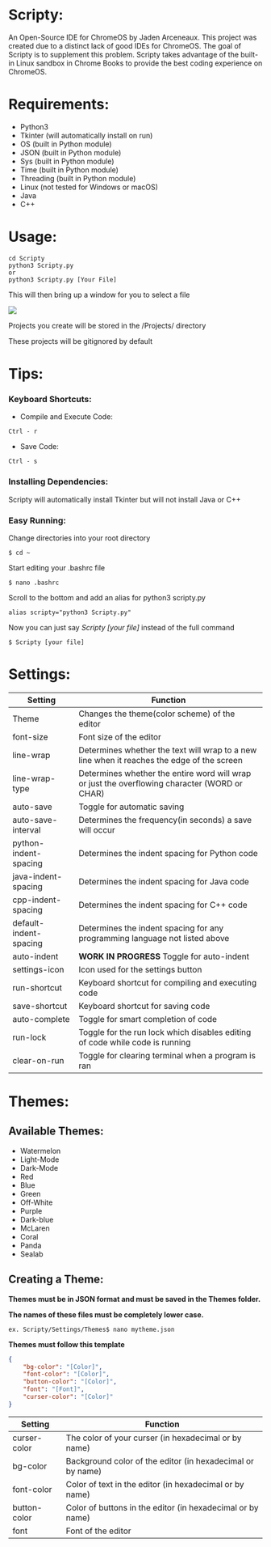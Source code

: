 


# Scripty:
An Open-Source IDE for ChromeOS by Jaden Arceneaux. This project was created due to a distinct lack of good IDEs for ChromeOS. The goal of Scripty is to supplement this problem. Scripty takes advantage of the built-in Linux sandbox in Chrome Books to provide the best coding experience on ChromeOS.

# Requirements:
  - Python3
  - Tkinter (will automatically install on run)
  - OS (built in Python module)
  - JSON (built in Python module)
  - Sys (built in Python module)
  - Time (built in Python module)
  - Threading  (built in Python module)
  - Linux (not tested for Windows or macOS)
  - Java
  - C++

# Usage:
```
cd Scripty
python3 Scripty.py
or
python3 Scripty.py [Your File]
```
This will then bring up a window for you to select a file

![](https://i.postimg.cc/wTGGmr2s/Screenshot-2019-12-05-at-8-08-37-PM.png)

Projects you create will be stored in the /Projects/ directory

These projects will be gitignored by default 

# Tips:

### Keyboard Shortcuts:
- Compile and Execute Code:
```
Ctrl - r
```
- Save Code:
```
Ctrl - s
```

### Installing Dependencies:
Scripty will automatically install Tkinter but will not install Java or C++

### Easy Running:
Change directories into your root directory
```
$ cd ~
```
Start editing your .bashrc file
```
$ nano .bashrc
```
Scroll to the bottom and add an alias for python3 scripty.py
```
alias scripty="python3 Scripty.py"
```
Now you can just say *Scripty [your file]* instead of the full command
```
$ Scripty [your file]
```

# Settings:
Setting | Function
------------ | -------------
Theme | Changes the theme(color scheme) of the editor
font-size | Font size of the editor
line-wrap | Determines whether the text will wrap to a new line when it reaches the edge of the screen
line-wrap-type | Determines whether the entire word will wrap or just the overflowing character (WORD or CHAR)
auto-save | Toggle for automatic saving
auto-save-interval | Determines the frequency(in seconds) a save will occur
python-indent-spacing | Determines the indent spacing for Python code
java-indent-spacing | Determines the indent spacing for Java code
cpp-indent-spacing | Determines the indent spacing for C++ code
default-indent-spacing | Determines the indent spacing for any programming language not listed above
auto-indent | **WORK IN PROGRESS** Toggle for auto-indent
settings-icon | Icon used for the settings button
run-shortcut | Keyboard shortcut for compiling and executing code
save-shortcut | Keyboard shortcut for saving code
auto-complete | Toggle for smart completion of code
run-lock | Toggle for the run lock which disables editing of code while code is running
clear-on-run | Toggle for clearing terminal when a program is ran

# Themes:
## Available Themes:

 - Watermelon
 - Light-Mode
 - Dark-Mode
 - Red
 - Blue
 - Green
 - Off-White
 - Purple
 - Dark-blue
 - McLaren
 - Coral
 - Panda
 - Sealab

## Creating a Theme:
**Themes must be in JSON format and must be saved in the Themes folder.**

**The names of these files must be completely lower case.**
```
ex. Scripty/Settings/Themes$ nano mytheme.json
```

**Themes must follow this template**
```json
{
    "bg-color": "[Color]",
    "font-color": "[Color]",
    "button-color": "[Color]",
    "font": "[Font]",
    "curser-color": "[Color]"
}
```
Setting | Function
------------ | -------------
curser-color | The color of your curser (in hexadecimal or by name)
bg-color | Background color of the editor (in hexadecimal or by name)
font-color | Color of text in the editor (in hexadecimal or by name)
button-color | Color of buttons in the editor (in hexadecimal or by name)
font | Font of the editor

<!--stackedit_data:
eyJoaXN0b3J5IjpbMTc2ODExMjUwLC0xMDA3OTE4Mzk5LC0yND
UyMzMwNTYsLTM2NjMzODc2NywtMjEyMDgwNzU0OCwtODk5NjIx
NjY2LC0yMDgyNDcxNDEyLDEyNjkzOTA0OTEsMTk4MTkzNTk4Ni
w0NTkwMzY4ODcsMTQ3MTg1MzI5NF19
-->
